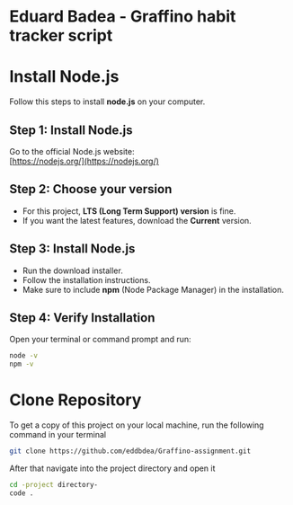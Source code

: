 <h1>Eduard Badea - Graffino habit tracker script</h1>

# Install Node.js

Follow this steps to install **node.js** on your computer.

## Step 1: Install Node.js

Go to the official Node.js website:  
[https://nodejs.org/](https://nodejs.org/)

## Step 2: Choose your version

- For this project, **LTS (Long Term Support) version** is fine.
- If you want the latest features, download the **Current** version.

## Step 3: Install Node.js

- Run the download installer.
- Follow the installation instructions.
- Make sure to include **npm** (Node Package Manager) in the installation.

## Step 4: Verify Installation

Open your terminal or command prompt and run:
```bash
node -v
npm -v
```
# Clone Repository

To get a copy of this project on your local machine, run the following command in your terminal
```bash
git clone https://github.com/eddbdea/Graffino-assignment.git
```
After that navigate into the project directory and open it
```bash
cd -project directory-
code .
